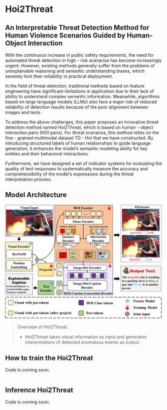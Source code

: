 # Hoi2Threat

## An Interpretable Threat Detection Method for Human Violence Scenarios Guided by Human-Object Interaction

With the continuous increase in public safety requirements, the need for automated threat detection in high - risk scenarios has become increasingly urgent. However, existing methods generally suffer from the problems of unexplainable reasoning and semantic understanding biases, which severely limit their reliability in practical deployment.

In the field of threat detection, traditional methods based on feature engineering have significant limitations in application due to their lack of ability to understand complex semantic information. Meanwhile, algorithms based on large language models (LLMs) also face a major risk of reduced reliability of detection results because of the poor alignment between images and texts.

To address the above challenges, this paper proposes an innovative threat detection method named Hoi2Threat, which is based on human - object interaction pairs (HOI pairs). For threat scenarios, this method relies on the fine - grained multimodal dataset TD - Hoi that we have constructed. By introducing structured labels of human relationships to guide language generation, it enhances the model’s semantic modeling ability for key entities and their behavioral interactions.

Furthermore, we have designed a set of indicator systems for evaluating the quality of text responses to systematically measure the accuracy and comprehensibility of the model’s expressions during the threat interpretation process.

## Model Architecture

![example](./imgs/model_arch.png)

> Overview of Hoi2Threat：
> - Hoi2Threat takes visual information as input and generates interpretations of detected anomalous events as output.

## How to train the Hoi2Threat

Code is coming soon.

```bash
```

## Inference Hoi2Threat

Code is coming soon.

```bash
```

